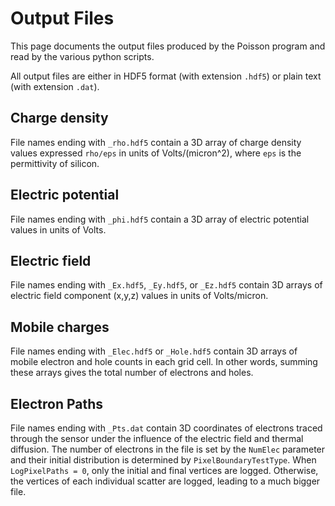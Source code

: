 # Output Files

This page documents the output files produced by the Poisson program and read by the various python scripts.

All output files are either in HDF5 format (with extension `.hdf5`) or plain text (with extension `.dat`).

## Charge density

File names ending with `_rho.hdf5` contain a 3D array of charge density values expressed `rho/eps` in units of Volts/(micron^2), where `eps` is the permittivity of silicon.

## Electric potential

File names ending with `_phi.hdf5` contain a 3D array of electric potential values in units of Volts.

## Electric field

File names ending with `_Ex.hdf5`, `_Ey.hdf5`, or `_Ez.hdf5` contain 3D arrays of electric field component (x,y,z) values in units of Volts/micron.

## Mobile charges

File names ending with `_Elec.hdf5` or `_Hole.hdf5` contain 3D arrays of mobile electron and hole counts in each grid cell. In other words, summing these arrays gives the total number of electrons and holes.

## Electron Paths

File names ending with `_Pts.dat` contain 3D coordinates of electrons traced through the sensor under the influence of the electric field and thermal diffusion.  The number of electrons in the file is set by the `NumElec` parameter and their initial distribution is determined by `PixelBoundaryTestType`.  When `LogPixelPaths = 0`, only the initial and final vertices are logged.  Otherwise, the vertices of each individual scatter are logged, leading to a much bigger file.
